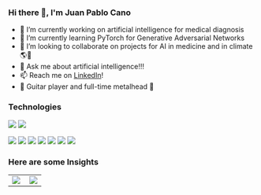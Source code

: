 ### Hi there 👋, I'm Juan Pablo Cano

<!--
**jpcano1/jpcano1** is a ✨ _special_ ✨ repository because its `README.md` (this file) appears on your GitHub profile.

Here are some ideas to get you started:
-->

- 🔭 I’m currently working on artificial intelligence for medical diagnosis
- 🌱 I’m currently learning PyTorch for Generative Adversarial Networks
- 👯 I’m looking to collaborate on projects for AI in medicine and in climate 🌎🌱
- 💬 Ask me about artificial intelligence!!!
- 📫 Reach me on [LinkedIn](https://www.linkedin.com/in/juan-pablo-cano-buitrago-2aa127150/)!
- 🎸 Guitar player and full-time metalhead 🤘

### Technologies
![](https://img.shields.io/badge/IDE-Visual%20Studio%20Code-informational?style=plastic&logo=Visual-Studio-Code)
![](https://img.shields.io/badge/IDE-PyCharm-ADFF2F?style=plastic&logo=PyCharm)

![](https://img.shields.io/badge/-Jupyter-F37626?style=plastic&logo=jupyter&logoColor=FFFFFF)
![](https://img.shields.io/badge/-PyTorch-c6000a?style=plastic&logo=PyTorch&logoColor=FFFFFF)
![](https://img.shields.io/badge/-TensorFlow-orange?style=plastic&logo=TensorFlow&logoColor=FFFFFF)
![](https://img.shields.io/badge/-Django-092E20?style=plastic&logo=django&logoColor=FFFFFF)
![](https://img.shields.io/badge/-Bootstrap-563D7C?style=plastic&logo=Bootstrap&logoColor=FFFFFF)
![](https://img.shields.io/badge/-Angular-DD0031?style=plastic&logo=angular&logoColor=FFFFFF)
![](https://img.shields.io/badge/-Google%20Cloud-4285F4?style=plastic&logo=google&logoColor=FFFFFF)

### Here are some Insights
<table>
  <tr>
    <td>
<img align="left" src="https://github-readme-stats.vercel.app/api?username=jpcano1&show_icons=true&include_all_commits=true&count_private=true"/>
    </td>
    <td>
<img align="center" src="https://github-readme-stats.vercel.app/api/top-langs/?username=jpcano1&hide=Jupyter%20Notebook,TSQL,HTML,CSS"/>
    </td>
  </tr>
</table>
